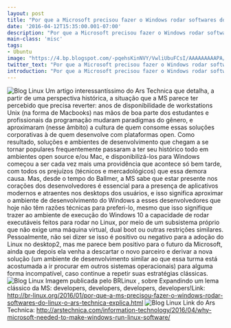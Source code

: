 ```yaml
---
layout: post
title: "Por que a Microsoft precisou fazer o Windows rodar softwares do Linux"
date: '2016-04-12T15:35:00.001-07:00'
description: "Por que a Microsoft precisou fazer o Windows rodar softwares do Linux"
main-class: 'misc'
tags:
- Ubuntu
image: "https://4.bp.blogspot.com/-pqehsKinNVY/VwliUbuFCsI/AAAAAAAAAPA/-DoGmGPQCZkKaFiO9KNLQdiwiEzjo4JbA/s72-c/Por%2Bque%2Ba%2BMS%2Bprecisou%2Bfazer%2Bo%2BWindows%2Brodar%2Bsoftwares%2Bdo%2BLinux%2B%253F.jpg"
twitter_text: "Por que a Microsoft precisou fazer o Windows rodar softwares do Linux"
introduction: "Por que a Microsoft precisou fazer o Windows rodar softwares do Linux"
---
```

![Blog Linux](https://4.bp.blogspot.com/-pqehsKinNVY/VwliUbuFCsI/AAAAAAAAAPA/-DoGmGPQCZkKaFiO9KNLQdiwiEzjo4JbA/s640/Por%2Bque%2Ba%2BMS%2Bprecisou%2Bfazer%2Bo%2BWindows%2Brodar%2Bsoftwares%2Bdo%2BLinux%2B%253F.jpg "Blog Linux")
Um artigo interessantíssimo do Ars Technica que detalha, a partir de uma perspectiva histórica, a situação que a MS parece ter percebido que precisa reverter: anos de disponibilidade de workstations Unix (na forma de Macbooks) nas mãos de boa parte dos estudantes e profissionais da programação mudaram paradigmas do gênero, e aproximaram (nesse âmbito) a cultura de quem consome essas soluções corporativas à de quem desenvolve com plataformas open.
Como resultado, soluções e ambientes de desenvolvimento que chegam a se tornar populares frequentemente passaram a ter seu histórico todo em ambientes open source e/ou Mac, e disponibilizá-los para Windows começou a ser cada vez mais uma providência que acontece só bem tarde, com todos os prejuízos (técnicos e mercadológicos) que essa demora causa.
Mas, desde o tempo do Ballmer, a MS sabe que estar presente nos corações dos desenvolvedores é essencial para a presença de aplicativos modernos e atraentes nos desktops dos usuários, e isso significa aproximar o ambiente de desenvolvimento do Windows a esses desenvolvedores que hoje não têm razões técnicas para preferi-lo, mesmo que isso signifique trazer ao ambiente de execução do Windows 10 a capacidade de rodar executáveis feitos para rodar no Linux, por meio de um subsistema próprio que não exige uma máquina virtual, dual boot ou outras restrições similares.
Pessoalmente, não sei dizer se isso é positivo ou negativo para a adoção do Linux no desktop2, mas me parece bem positivo para o futuro da Microsoft, ainda que depois ela venha a descartar o novo parceiro e derivar a nova solução (um ambiente de desenvolvimento similar ao que essa turma está acostumada a ir procurar em outros sistemas operacionais) para alguma forma incompatível, caso continue a repetir suas estratégias clássicas.
![Blog Linux](https://2.bp.blogspot.com/-YIHt4ZeJCWI/VwlibRkBklI/AAAAAAAAAPE/o6VKqJFspc8D_FjBdnnxoarxvY3uc44ig/s320/Por%2Bque%2Ba%2BMS%2Bprecisou%2Bfazer%2Bo%2BWindows%2Brodar%2Bsoftwares%2Bdo%2BLinux%253F.jpg "Blog Linux")
Imagem publicada pelo BRLinux , sobre Expandindo um lema clássico da MS: developers, developers, developers, developers!Link: http://br-linux.org/2016/01/por-que-a-ms-precisou-fazer-o-windows-rodar-softwares-do-linux-o-ars-technica-explica.html
![Blog Linux](https://4.bp.blogspot.com/-AXIJGaAtxNM/VwlisONxHdI/AAAAAAAAAPI/yW3k9D20la4ufETiDaD95Wl7hdoQgtsWw/s320/Por%2Bque%2Ba%2BMS%2Bprecisou%2Bfazer%2Bo%2BWindows%2Brodar%2Bsoftwares%2Bdo%2BLinux%253F.png "Blog Linux")
Link do Ars Technica: http://arstechnica.com/information-technology/2016/04/why-microsoft-needed-to-make-windows-run-linux-software/
